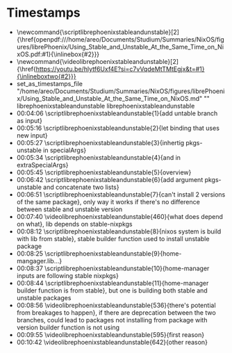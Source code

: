 # Timestamps
- \newcommand{\scriptlibrephoenixstableandunstable}[2]{\href{openpdf:///home/areo/Documents/Studium/Summaries/NixOS/figures/librePhoenix/Using_Stable_and_Unstable_At_the_Same_Time_on_NixOS.pdf:#1}{\inlinebox{#2}}}
- \newcommand{\videolibrephoenixstableandunstable}[2]{\href{https://youtu.be/hlytf6Uxf4E?si=c7vVqdeMtTMtEgjx&t=#1}{\inlineboxtwo{#2}}}
- set_as_timestamps_file "/home/areo/Documents/Studium/Summaries/NixOS/figures/librePhoenix/Using_Stable_and_Unstable_At_the_Same_Time_on_NixOS.md" "" librephoenixstableandunstable librephoenixstableandunstable
- 00:04:06 \scriptlibrephoenixstableandunstable{1}{add untable branch as input}
- 00:05:16 \scriptlibrephoenixstableandunstable{2}{let binding that uses new input}
- 00:05:27 \scriptlibrephoenixstableandunstable{3}{inhertig pkgs-unstable in specialArgs}
- 00:05:34 \scriptlibrephoenixstableandunstable{4}{and in extraSpecialArgs}
- 00:05:45 \scriptlibrephoenixstableandunstable{5}{overview}
- 00:06:42 \scriptlibrephoenixstableandunstable{6}{add argument pkgs-unstable and concatenate two lists}
- 00:06:51 \scriptlibrephoenixstableandunstable{7}{can't install 2 versions of the same package}, only way it works if there's no difference between stable and unstable version
- 00:07:40 \videolibrephoenixstableandunstable{460}{what does depend on what}, lib depends on stable-nixpkgs
- 00:08:12 \scriptlibrephoenixstableandunstable{8}{nixos system is build with lib from stable}, stable builder function used to install unstable package
- 00:08:25 \scriptlibrephoenixstableandunstable{9}{home-mangager.lib...}
- 00:08:37 \scriptlibrephoenixstableandunstable{10}{home-manager inputs are following stable nixpkgs}
- 00:08:44 \scriptlibrephoenixstableandunstable{11}{home-manager builder function is from stable}, but one is building both stable and unstable packages
- 00:08:56 \videolibrephoenixstableandunstable{536}{there's potential from breakages to happen}, if there are deprecation between the two branches, could lead to packages not installing from package with version builder function is not using
- 00:09:55 \videolibrephoenixstableandunstable{595}{first reason}
- 00:10:42 \videolibrephoenixstableandunstable{642}{other reason}
